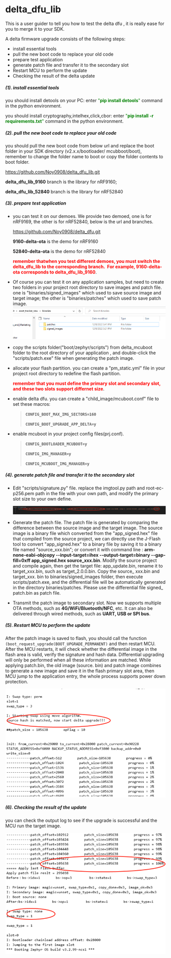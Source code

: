# delta_dfu_lib
This is a user guider to tell you how to test the delta dfu , it is really ease for you to merge it to your SDK. 

A delta firmware upgrade consists of the following steps:

- install essential tools  
- pull the new boot code to replace your old code 
- prepare test application
- generate patch file and transfer it to the secondary slot
- Restart MCU to perform the update
- Checking the result of the delta update

##### (1). install essential tools
you should install detools on your PC: enter  <font color = "green">"**pip install detools**"</font>  command in the python environment.

you should install cryptography,intelhex,click,cbor: enter <font color = "green">"**pip install -r requirements.txt**"</font> command in the python environment.

##### (2). pull the new boot code to replace your old code 
you should pull the new boot code from below url and replace the boot folder in your SDK directory (v2.x.x/bootloader/ mcubboot/boot),  
remember to change the folder name to boot or copy the folder contents to boot folder. 

https://github.com/Noy0908/delta_dfu_lib.git              

**delta_dfu_lib_9160** branch is the library for nRF9160;

**delta_dfu_lib_52840** branch is the library for nRF52840

##### (3). prepare test application

- you can test it on our demoes. We provide two demoed, one is for nRF9169, the other is for nRF52840, below is the url and branches.

  https://github.com/Noy0908/delta_dfu.git

  **9160-delta-ota** is the demo for nRF9160

  **52840-delta-ota** is the demo for nRF52840

  <font color = "red">**remember thatwhen you test different demoes, you must switch the  delta_dfu_lib to the corresponding branch.  For example, 9160-delta-ota corresponds to delta_dfu_lib_9160**</font>.

- Of course you can test it on any application samples,  but need to create two folders in your project root directory to save images and patch file. 
one is "binaries/signed_images"  which used to save source image and target image; the other is "binaries/patches" which used to save patch image. 
![binaries](zephyr\delta_dfu_lib\picture\folders.png)

- copy the scripts folder("boot/zephyr/scripts") from delta_mcuboot folder to the root directory of your application , 
  and double-click the "scripts/patch.exe" file when generating the patch image. 

- allocate your flash partition. you can create a "pm_static.yml" file in your project root directory to redefine the flash partition. 

  <font color = "red">**remember that you must define the primary slot and secondary slot, and these two slots support differnet size**</font>.

- enable delta dfu.  you can create a "child_image/mcuboot.conf" file to set these macros:

  >**`CONFIG_BOOT_MAX_IMG_SECTORS=160`**
  >
  >**`CONFIG_BOOT_UPGRADE_APP_DELTA=y`**

- enable mcuboot in your project config files(prj.conf). 

  > **`CONFIG_BOOTLOADER_MCUBOOT=y`**
  >
  > **`CONFIG_IMG_MANAGER=y `**
  >
  > **`CONFIG_MCUBOOT_IMG_MANAGER=y `**
  
 ##### (4). generate patch file and transfer it to the secondary slot

- Edit "scripts/signature.py" file. replace the imgtool.py path and root-ec-p256.pem path in the file with your own path, and modify the primary slot size to your own define.

  ![signature](zephyr\delta_dfu_lib\picture\signature.png)

- Generate the patch file. The patch file is generated by comparing the difference between the source image and the target image. The source image is a binary file which converted from the "app_signed.hex" file that compiled from the source project, we can directly use the J-Flash tool to convert "app_signed.hex" to a binary file by saving it to a binary file named "source_xxx.bin"; or convert it with command line : **arm-none-eabi-objcopy --input-target=ihex --output-target=binary --gap-fill=0xff app_signed.hex source_xxx.bin**. Modify the source project and compile again, then get the target file: app_update.bin, rename it to target_xxx.bin, such as target_2.0.0.bin. Copy the source_ xxx.bin and target_xxx. bin to binaries/signed_images folder, then execute scripts/patch.exe, and the differential file will be automatically generated in the directory binaries/patches. Please use the differential file signed_ patch.bin as patch file.

- Transmit the patch image to secondary slot. Now we supports multiple OTA methods, such as **4G/WiFi/Bluetooth/NFC**, etc. It can also be delivered through wired methods, such as **UART, USB or SPI bus**.

##### (5). Restart MCU to perform the update

After the patch image is saved to flash, you should call the function `(boot_request_upgrade(BOOT_UPGRADE_PERMANENT)` and then restart MCU. After the MCU restarts, it will check whether the differential image in the flash area is valid, verify the signature and hash data. Differential upgrading will only be performed when all these information are matched. While applying patch.bin, the old image (source. bin) and patch image combines to generate a new image and save it in the flash primary slot area, then MCU jump to the application entry, the whole process supports power down protection.

![applying](zephyr\delta_dfu_lib\picture\applying.png)

##### (6). Checking the result of the update

you can check the output log to see if the upgrade is successful and the MCU run the target image.

![upgrade successful](zephyr\delta_dfu_lib\picture\upgrated.png)
